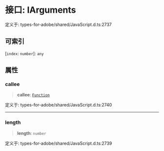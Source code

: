 # 接口: IArguments

定义于: types-for-adobe/shared/JavaScript.d.ts:2737

## 可索引

\[`index`: `number`\]: `any`

## 属性

### callee

> **callee**: [`Function`](Function.md)

定义于: types-for-adobe/shared/JavaScript.d.ts:2740

***

### length

> **length**: `number`

定义于: types-for-adobe/shared/JavaScript.d.ts:2739
